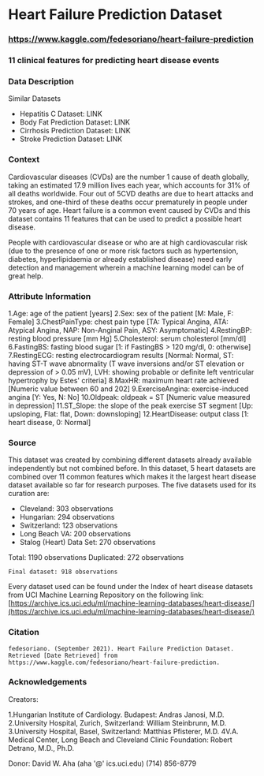 
# Heart Failure Prediction Dataset

### https://www.kaggle.com/fedesoriano/heart-failure-prediction

### 11 clinical features for predicting heart disease  events

### Data Description

Similar Datasets

- Hepatitis C Dataset: LINK
- Body Fat Prediction Dataset: LINK
- Cirrhosis Prediction Dataset: LINK
- Stroke Prediction Dataset: LINK

### Context
Cardiovascular diseases (CVDs) are the number 1 cause of death globally, taking an estimated 17.9 million lives each year, which accounts for 31% of all deaths worldwide. Four out of 5CVD deaths are due to heart attacks and strokes, and one-third of these deaths occur prematurely in people under 70 years of age. Heart failure is a common event caused by CVDs and this dataset contains 11 features that can be used to predict a possible heart disease.

People with cardiovascular disease or who are at high cardiovascular risk (due to the presence of one or more risk factors such as hypertension, diabetes, hyperlipidaemia or already established disease) need early detection and management wherein a machine learning model can be of great help.

### Attribute Information
1.Age: age of the patient [years]
2.Sex: sex of the patient [M: Male, F: Female]
3.ChestPainType: chest pain type [TA: Typical Angina, ATA: Atypical Angina, NAP: Non-Anginal Pain, ASY: Asymptomatic]
4.RestingBP: resting blood pressure [mm Hg]
5.Cholesterol: serum cholesterol [mm/dl]
6.FastingBS: fasting blood sugar [1: if FastingBS > 120 mg/dl, 0: otherwise]
7.RestingECG: resting electrocardiogram results [Normal: Normal, ST: having ST-T wave abnormality (T wave inversions and/or ST elevation or depression of > 0.05 mV), LVH: showing probable or definite left ventricular hypertrophy by Estes' criteria]
8.MaxHR: maximum heart rate achieved [Numeric value between 60 and 202]
9.ExerciseAngina: exercise-induced angina [Y: Yes, N: No]
10.Oldpeak: oldpeak = ST [Numeric value measured in depression]
11.ST_Slope: the slope of the peak exercise ST segment [Up: upsloping, Flat: flat, Down: downsloping]
12.HeartDisease: output class [1: heart disease, 0: Normal]

### Source

This dataset was created by combining different datasets already available independently but not combined before. In this dataset, 5 heart datasets are combined over 11 common features which makes it the largest heart disease dataset available so far for research purposes. The five datasets used for its curation are:

- Cleveland: 303 observations
- Hungarian: 294 observations
- Switzerland: 123 observations
- Long Beach VA: 200 observations
- Stalog (Heart) Data Set: 270 observations

Total: 1190 observations
Duplicated: 272 observations
```
Final dataset: 918 observations
```

Every dataset used can be found under the Index of heart disease datasets from UCI Machine Learning Repository on the following link: [https://archive.ics.uci.edu/ml/machine-learning-databases/heart-disease/](https://archive.ics.uci.edu/ml/machine-learning-databases/heart-disease/)

### Citation
```
fedesoriano. (September 2021). Heart Failure Prediction Dataset. Retrieved [Date Retrieved] from  https://www.kaggle.com/fedesoriano/heart-failure-prediction.
```
### Acknowledgements
Creators:

1.Hungarian Institute of Cardiology. Budapest: Andras Janosi, M.D.
2.University Hospital, Zurich, Switzerland: William Steinbrunn, M.D.
3.University Hospital, Basel, Switzerland: Matthias Pfisterer, M.D.
4V.A. Medical Center, Long Beach and Cleveland Clinic Foundation: Robert Detrano, M.D., Ph.D.


Donor:
David W. Aha (aha '@' ics.uci.edu) (714) 856-8779
